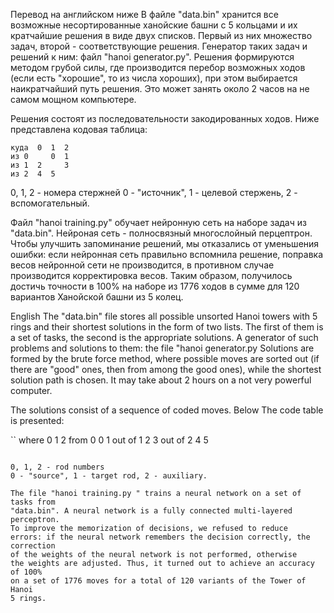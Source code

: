 Перевод на английском ниже
В файле "data.bin" хранится все возможные несортированные ханойские 
башни с 5 кольцами и их кратчайшие решения в виде двух списков. 
Первый из них множество задач, второй - соответствующие решения. 
Генератор таких задач и решений к ним: файл "hanoi generator.py". 
Решения формируются методом грубой силы, где производится перебор 
возможных ходов (если есть "хорошие", то из числа хороших),
при этом выбирается наикратчайший путь решения. Это может занять 
около 2 часов на не самом мощном компьютере.

Решения состоят из последовательности закодированных ходов. Ниже 
представлена кодовая таблица:

```
куда  0  1  2
из 0     0  1
из 1  2     3
из 2  4  5 
```

0, 1, 2 - номера стержней
0 - "источник", 1 - целевой стержень, 2 - вспомогательный.

Файл "hanoi training.py" обучает нейронную сеть на наборе задач из
"data.bin". Нейроная сеть - полносвязный многослойный перцептрон.
Чтобы улучшить запоминание решений, мы отказались от уменьшения 
ошибки: если нейронная сеть правильно вспомнила решение, поправка
весов нейронной сети не производится, в противном случае производится
корректировка весов. Таким образом, получилось достичь точности в 100%
на наборе из 1776 ходов в сумме для 120 вариантов Ханойской башни из
5 колец.

English
The "data.bin" file stores all possible unsorted Hanoi
towers with 5 rings and their shortest solutions in the form of two lists. 
The first of them is a set of tasks, the second is the appropriate solutions. 
A generator of such problems and solutions to them: the file "hanoi generator.py
Solutions are formed by the brute force method, where
possible moves are sorted out (if there are "good" ones, then from among the good ones),
while the shortest solution path is chosen. It may take
about 2 hours on a not very powerful computer.

The solutions consist of a sequence of coded moves. Below 
The code table is presented:

``
where 0 1 2
from 0 0 1
out of 1 2 3
out of 2 4 5 
```

0, 1, 2 - rod numbers
0 - "source", 1 - target rod, 2 - auxiliary.

The file "hanoi training.py " trains a neural network on a set of tasks from
"data.bin". A neural network is a fully connected multi-layered perceptron.
To improve the memorization of decisions, we refused to reduce 
errors: if the neural network remembers the decision correctly, the correction
of the weights of the neural network is not performed, otherwise
the weights are adjusted. Thus, it turned out to achieve an accuracy of 100%
on a set of 1776 moves for a total of 120 variants of the Tower of Hanoi
5 rings.
